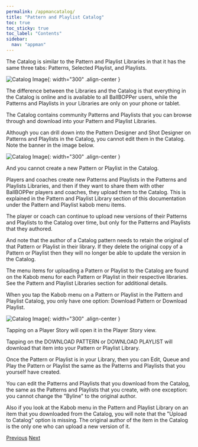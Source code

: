 ```yaml
---
permalink: /appmancatalog/
title: "Pattern and Playlist Catalog"
toc: true
toc_sticky: true
toc_label: "Contents"
sidebar:
  nav: "appman"
---
```


The Catalog is similar to the Pattern and Playlist Libraries in that it has the same three tabs: Patterns, Selected Playlist, and Playlists. 

![Catalog Image](../assets/images/Catalog001_500.jpg){: width="300" .align-center } 

The difference between the Libraries and the Catalog is that everything in the Catalog is online and is available to all BallBOPPer users, while the Patterns and Playlists in your Libraries are only on your phone or tablet. 

The Catalog contains community Patterns and Playlists that you can browse through and download into your Pattern and Playlist Libraries.

Although you can drill down into the Pattern Designer and Shot Designer on Patterns and Playlists in the Catalog, you cannot edit them in the Catalog. Note the banner in the image below.

![Catalog Image](../assets/images/CatalogPatternDesigner_500.jpg){: width="300" .align-center } 

And you cannot create a new Pattern or Playlist in the Catalog. 

Players and coaches create new Patterns and Playlists in the Patterns and Playlists Libraries, and then if they want to share them with other BallBOPPer players and coaches, they upload them to the Catalog. This is explained in the Pattern and Playlist Library section of this documentation under the Pattern and Playlist kabob menu items.

The player or coach can continue to upload new versions of their Patterns and Playlists to the Catalog over time, but only for the Patterns and Playlists that they authored. 

And note that the author of a Catalog pattern needs to retain the original of that Pattern or Playlist in their library.  If they delete the original copy of a Pattern or Playlist then they will no longer be able to update the version in the Catalog.

The menu items for uploading a Pattern or Playlist to the Catalog are found on the Kabob menu for each Pattern or Playlist in their respective libraries. See the Pattern and Playlist Libraries section for additional details.

When you tap the Kabob menu on a Pattern or Playlist in the Pattern and Playlist Catalog, you only have one option: Download Pattern or Download Playlist.

![Catalog Image](../assets/images/CatalogKabob_500.jpg){: width="300" .align-center } 

Tapping on a Player Story will open it in the Player Story view.

Tapping on the DOWNLOAD PATTERN or DOWNLOAD PLAYLIST will download that item into your Pattern or Playlist Library. 

Once the Pattern or Playlist is in your Library, then you can Edit, Queue and Play the Pattern or Playlist the same as the Patterns and Playlists that you yourself have created.

You can edit the Patterns and Playlists that you download from the Catalog, the same as the Patterns and Playlists that you create, with one exception: you cannot change the "Byline" to the original author. 

Also if you look at the Kabob menu in the Pattern and Playlist Library on an item that you downloaded from the Catalog, you will note that the "Upload to Catalog" option is missing. The original author of the item in the Catalog is the only one who can upload a new version of it.

  <nav class="pagination">
      <a href="/BallBOPPer/community/" class="pagination--pager" title="Community">Previous</a>
       <a href="/BallBOPPer/robotmanintro/" class="pagination--pager" title="Robot Manual">Next</a>
  </nav>
